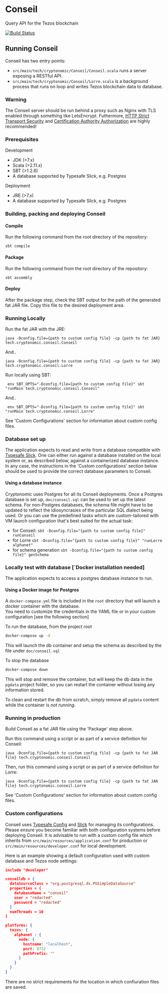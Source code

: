 # Conseil
Query API for the Tezos blockchain

[![Build Status](https://travis-ci.org/Cryptonomic/Conseil.svg?branch=master)](https://travis-ci.org/Cryptonomic/Conseil)

## Running Conseil

Conseil has two entry points:
- `src/main/tech/cryptonomic/Conseil/Conseil.scala` runs a server exposing a RESTful API.
- `src/main/tech/cryptonomic/Conseil/Lorre.scala` is a background process that runs on loop and writes Tezos blockchain data to database.

### Warning 

The Conseil server should be run behind a proxy such as Nginx with TLS enabled through something like LetsEncrypt. Futhermore, [HTTP Strict Transport Security](https://en.wikipedia.org/wiki/HTTP_Strict_Transport_Security) and [Certification Authority Authorization](https://en.wikipedia.org/wiki/DNS_Certification_Authority_Authorization) are highly recommended!

### Prerequisites

Development
- JDK (>7.x)
- Scala (>2.11.x)
- SBT (>1.2.6)
- A database supported by Typesafe Slick, e.g. Postgres

Deployment
- JRE (>7.x)
- A database supported by Typesafe Slick, e.g. Postgres

### Building, packing and deploying Conseil

#### Compile

Run the following command from the root directory of the repository:

`sbt compile`
  
#### Package

Run the following command from the root directory of the repository:
 
`sbt assembly`

#### Deploy

After the package step, check the SBT output for the path of the generated fat JAR file. Copy this file to the desired deployment area.
  
### Running Locally

Run the fat JAR with the JRE:

`java -Dconfig.file={path to custom config file} -cp {path to fat JAR} tech.cryptonomic.conseil.Conseil`

And..

`java -Dconfig.file={path to custom config file} -cp {path to fat JAR} tech.cryptonomic.conseil.Lorre`

Run locally using SBT:

` env SBT_OPTS="-Dconfig.file={path to custom config file}" sbt "runMain tech.cryptonomic.conseil.Conseil"`

And..

` env SBT_OPTS="-Dconfig.file={path to custom config file}" sbt "runMain tech.cryptonomic.conseil.Lorre"`

See 'Custom Configurations' section for information about custom config files.

### Database set up

The application expects to read and write from a database compatible with [Typesafe Slick](http://slick.lightbend.com/). One can either run against a database installed on the local system or, as described below, against a containerized database instance. In any case, the instructions in the 'Custom configurations' section below should be used to provide the correct database parameters to Conseil.

#### Using a database instance

Cryptonomic uses Postgres for all its Conseil deployments. Once a Postgres database is set up, `doc/conseil.sql` can be used to set up the latest schema. For non-Postgres databases, the schema file might have to be updated to reflect the idiosyncrasies of the particular SQL dialect being used.
Or you can use the predefined tasks which are custom-tailored with VM launch configuration that's best suited for the actual task:
- for Conseil:
`sbt -Dconfig.file="{path to custom config file}" runConseil`
- for Lorre 
`sbt -Dconfig.file="{path to custom config file}" "runLorre alphanet"`
- for schema generation
`sbt -Dconfig.file="{path to custom config file}" genSchema`


### Locally test with database [`Docker installation needed]
The application expects to access a postgres database instance to run.

#### Using a Docker image for Postgres
A `docker-compose.yml` file is included in the `root` directory that will launch a docker container with the database.  
You need to customize the credentials in the YAML file or in your custom configuration [see the following section]

To run the database, from the project root
```bash
docker-compose up -d
```
This will launch the db container and setup the schema as described by the file under `doc/conseil.sql`

To stop the database
```bash
docker-compose down
```
This will stop and remove the container, but will keep the db data in the `pgdata` project folder, 
so you can restart the container without losing any information stored.

To clean and restart the db from scratch, simply remove all `pgdata` content while the container is _not running_.

### Running in production

Build Conseil as a fat JAR file using the 'Package' step above.

Run this command using a script or as part of a service definition for Conseil:

`java -Dconfig.file={path to custom config file} -cp {path to fat JAR file} tech.cryptonomic.conseil.Conseil`

Then, run this command using a script or as part of a service definition for Lorre:

`java -Dconfig.file={path to custom config file} -cp {path to fat JAR file} tech.cryptonomic.conseil.Lorre`

See 'Custom Configurations' section for information about custom config files.

### Custom configurations

Conseil uses [Typesafe Config](https://github.com/lightbend/config) and [Slick](http://slick.lightbend.com/doc/3.2.0/database.html) for managing its configurations. Please ensure you become familiar with both configuration systems before deploying Conseil. It is advisable to run with a custom config file which inherits from `src/main/resources/application.conf` for production or `src/main/resources/developer.conf` for local development. 

Here is an example showing a default configuration used with custom database and Tezos node settings:

```json
include "developer"

conseildb = {
  dataSourceClass = "org.postgresql.ds.PGSimpleDataSource"
  properties = {
    databaseName = "conseil"
    user = "redacted"
    password = "redacted"
  }
  numThreads = 10
}

platforms: {
  tezos: {
    alphanet : {
      node: {
        hostname: "localhost",
        port: 8732
        pathPrefix: ""
      }
    }
  }
}
```

There are no strict requirements for the location in which confiuration files are saved.
